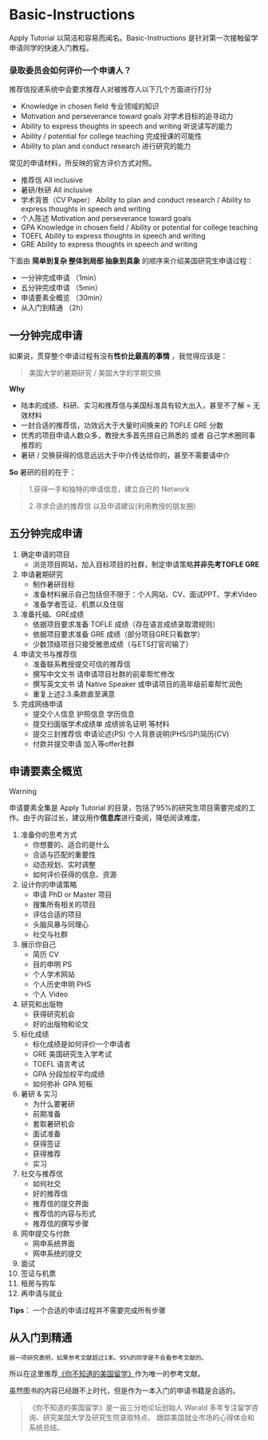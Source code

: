 # Basic-Instructions 
Apply Tutorial 以简洁和容易而闻名。Basic-Instructions 是针对第一次接触留学申请同学的快速入门教程。

### 录取委员会如何评价一个申请人？

推荐信投递系统中会要求推荐人对被推荐人以下几个方面进行打分

- Knowledge in chosen field 专业领域的知识
- Motivation and perseverance toward goals 对学术目标的追寻动力
- Ability to express thoughts in speech and writing 听说读写的能力
- Ability / potential for college teaching 完成授课的可能性
- Ability to plan and conduct research 进行研究的能力

常见的申请材料，所反映的官方评价方式对照。

- 推荐信 All inclusive
- 暑研/秋研 All inclusive
- 学术背景（CV Paper） Ability to plan and conduct research / Ability to express thoughts in speech and writing
- 个人陈述 Motivation and perseverance toward goals
- GPA Knowledge in chosen field / Ability or potential for college teaching
- TOEFL Ability to express thoughts in speech and writing
- GRE Ability to express thoughts in speech and writing


下面由 **简单到复杂 整体到局部 抽象到具象** 的顺序来介绍美国研究生申请过程：

- 一分钟完成申请 （1min）
- 五分钟完成申请 （5min）
- 申请要素全概览 （30min）
- 从入门到精通   （2h）

## 一分钟完成申请 ##

如果说，贯穿整个申请过程有没有**性价比最高的事情** ，我觉得应该是：

> 美国大学的暑期研究 / 美国大学的学期交换

**Why**

- 陆本的成绩、科研、实习和推荐信与美国标准具有较大出入，甚至不了解 = 无效材料
- 一封合适的推荐信，功效远大于大量时间换来的 TOFLE GRE 分数
- 优秀的项目申请人数众多，教授大多首先捞自己熟悉的 或者 自己学术圈同事推荐的
- 暑研 / 交换获得的信息远远大于中介传达给你的，甚至不需要请中介

**So**
暑研的目的在于：
> 1.获得一手和独特的申请信息，建立自己的 Network

> 2.寻求合适的推荐信 以及申请建议(利用教授的朋友圈)

## 五分钟完成申请 ##

1. 确定申请的项目
   - 浏览项目网站，加入目标项目的社群，制定申请策略**并非先考TOFLE GRE**
2. 申请暑期研究
   - 制作暑研目标
   - 准备材料展示自己包括但不限于：个人网站、CV、面试PPT、学术Video
   - 准备学者签证、机票以及住宿
3. 准备托福、GRE成绩
   - 依据项目要求准备 TOFLE 成绩（存在语言成绩录取潜规则）
   - 依据项目要求准备 GRE 成绩（部分项目GRE只看数学）
   - 少数顶级项目只接受雅思成绩（与ETS打官司输了）
4. 申请文书与推荐信
   - 准备联系教授提交可信的推荐信
   - 撰写中文文书 请申请项目社群的前辈帮忙修改
   - 撰写英文文书 请 Native Speaker 或申请项目的高年级前辈帮忙润色
   - 重复上述2.3.条款直至满意
5. 完成网络申请
   - 提交个人信息 护照信息 学历信息
   - 提交扫面版学术成绩单 成绩排名证明 等材料
   - 提交三封推荐信 申请论述(PS) 个人背景说明(PHS/SP)简历(CV)
   - 付款并提交申请 加入等offer社群 

## 申请要素全概览 ##
> [!Warning]
>
> 申请要素全集是 Apply Tutorial 的目录，包括了95%的研究生项目需要完成的工作。由于内容过长，建议用作**信息库**进行查阅，降低阅读难度。
1. 准备你的思考方式
    - 你想要的、适合的是什么
    - 合适与匹配的重要性
    - 动态规划、实时调整
    - 如何评价获得的信息、资源
2. 设计你的申请策略
    - 申请 PhD or Master 项目
    - 搜集所有相关的项目
    - 评估合适的项目
    - 头脑风暴与同理心
    - 社交与社群
3. 展示你自己
    - 简历 CV
    - 目的申明 PS
    - 个人学术网站
    - 个人历史申明 PHS
    - 个人 Video
4. 研究和出版物
    - 获得研究机会
    - 好的出版物和论文
5. 标化成绩
    - 标化成绩是如何评价一个申请者
    - GRE 美国研究生入学考试
    - TOEFL 语言考试
    - GPA 分段加权平均成绩
    - 如何弥补 GPA 短板  
6. 暑研 & 实习
    - 为什么要暑研
    - 前期准备
    - 套取暑研机会
    - 面试准备
    - 获得签证
    - 获得推荐
    - 实习
7. 社交与推荐信
    - 如何社交
    - 好的推荐信
    - 推荐信的提交界面
    - 推荐信的内容与形式
    - 推荐信的撰写步骤
8. 网申提交与付款
    - 网申系统界面
    - 网申系统的提交
9. 面试
10. 签证与机票
11. 租房与购车
12. 再申请与就业

**Tips**： 一个合适的申请过程并不需要完成所有步骤

## 从入门到精通 ##
~~~
据一项研究表明，如果参考文献超过1本。95%的同学是不会看参考文献的。
~~~
所以在这里推荐[《你不知道的美国留学》](www.baidu.com)作为唯一的参考文献。

虽然图书的内容已经跟不上时代，但是作为一本入门的申请书籍是合适的。

> 《你不知道的美国留学》是一亩三分地论坛创始人 Warald 多年专注留学咨询、研究美国大学及研究生院录取特点、 跟踪美国就业市场的心得体会和系统总结。


